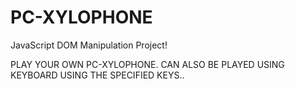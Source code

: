 # PC-XYLOPHONE
JavaScript DOM Manipulation Project!

PLAY YOUR OWN PC-XYLOPHONE.
CAN ALSO BE PLAYED USING KEYBOARD USING THE SPECIFIED KEYS..
